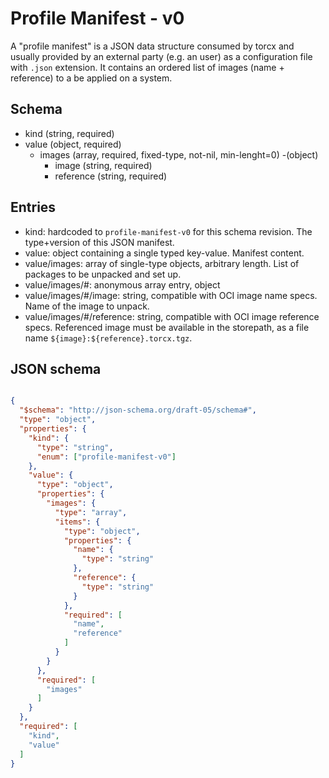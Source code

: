 # Profile Manifest - v0

A "profile manifest" is a JSON data structure consumed by torcx and usually provided by an external party (e.g. an user) as a configuration file with `.json` extension.
It contains an ordered list of images (name + reference) to a be applied on a system.

## Schema

- kind (string, required)
- value (object, required)
  - images (array, required, fixed-type, not-nil, min-lenght=0)
    -(object)
      - image (string, required)
      - reference (string, required)

## Entries

- kind: hardcoded to `profile-manifest-v0` for this schema revision.
  The type+version of this JSON manifest.
- value: object containing a single typed key-value.
  Manifest content.
- value/images: array of single-type objects, arbitrary length.
  List of packages to be unpacked and set up.
- value/images/#: anonymous array entry, object
- value/images/#/image: string, compatible with OCI image name specs.
  Name of the image to unpack.
- value/images/#/reference: string, compatible with OCI image reference specs.
  Referenced image must be available in the storepath, as a file name `${image}:${reference}.torcx.tgz`.

## JSON schema

```json

{
  "$schema": "http://json-schema.org/draft-05/schema#",
  "type": "object",
  "properties": {
    "kind": {
      "type": "string",
      "enum": ["profile-manifest-v0"]
    },
    "value": {
      "type": "object",
      "properties": {
        "images": {
          "type": "array",
          "items": {
            "type": "object",
            "properties": {
              "name": {
                "type": "string"
              },
              "reference": {
                "type": "string"
              }
            },
            "required": [
              "name",
              "reference"
            ]
          }
        }
      },
      "required": [
        "images"
      ]
    }
  },
  "required": [
    "kind",
    "value"
  ]
}

```
